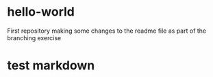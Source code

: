 # hello-world
First repository
making some changes to the readme file as part of the branching exercise
# test markdown
